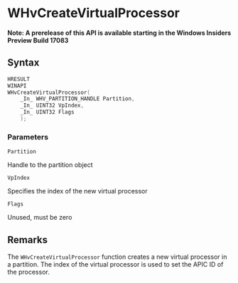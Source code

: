 # WHvCreateVirtualProcessor
**Note: A prerelease of this API is available starting in the Windows Insiders Preview Build 17083**

## Syntax

```C
HRESULT
WINAPI
WHvCreateVirtualProcessor(
    _In_ WHV_PARTITION_HANDLE Partition,
    _In_ UINT32 VpIndex,
    _In_ UINT32 Flags
    );
```

### Parameters

`Partition`

Handle to the partition object

`VpIndex`

 Specifies the index of the new virtual processor

`Flags`

Unused, must be zero
  

## Remarks

The `WHvCreateVirtualProcessor` function creates a new virtual processor in a partition. The index of the virtual processor is used to set the APIC ID of the processor. 

